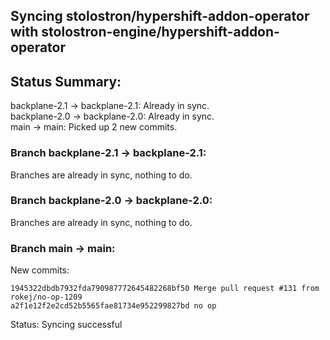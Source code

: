 ## Syncing stolostron/hypershift-addon-operator with stolostron-engine/hypershift-addon-operator

## Status Summary:

backplane-2.1 -> backplane-2.1: Already in sync.  
backplane-2.0 -> backplane-2.0: Already in sync.  
main -> main: Picked up 2 new commits.  

### Branch backplane-2.1 -> backplane-2.1:

Branches are already in sync, nothing to do.

### Branch backplane-2.0 -> backplane-2.0:

Branches are already in sync, nothing to do.

### Branch main -> main:

New commits:

```
1945322dbdb7932fda790987772645482268bf50 Merge pull request #131 from rokej/no-op-1209
a2f1e12f2e2cd52b5565fae81734e952299827bd no op
```

Status: Syncing successful

